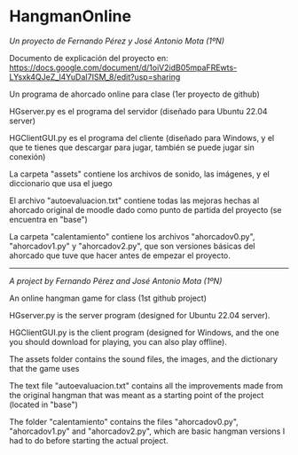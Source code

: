 # HangmanOnline
*Un proyecto de Fernando Pérez y José Antonio Mota (1ºN)*

Documento de explicación del proyecto en: https://docs.google.com/document/d/1oiV2idB05mpaFREwts-LYsxk4QJeZ_l4YuDaI7ISM_8/edit?usp=sharing

Un programa de ahorcado online para clase (1er proyecto de github)

HGserver.py es el programa del servidor (diseñado para Ubuntu 22.04 server)

HGClientGUI.py es el programa del cliente (diseñado para Windows, y el que te tienes que descargar para jugar, también se puede jugar sin conexión)

La carpeta "assets" contiene los archivos de sonido, las imágenes, y el diccionario que usa el juego

El archivo "autoevaluacion.txt" contiene todas las mejoras hechas al ahorcado original de moodle dado como punto de partida del proyecto (se encuentra en "base")

La carpeta "calentamiento" contiene los archivos "ahorcadov0.py", "ahorcadov1.py" y "ahorcadov2.py", que son versiones básicas del ahorcado que tuve que hacer antes de empezar el proyecto.

------------------------------------------------------------------------------------------------------------------------------------------------------------------------------------

*A project by Fernando Pérez and José Antonio Mota (1ºN)*

An online hangman game for class (1st github project)

HGserver.py is the server program (designed for Ubuntu 22.04 server).

HGClientGUI.py is the client program (designed for Windows, and the one you should download for playing, you can also play offline).

The assets folder contains the sound files, the images, and the dictionary that the game uses

The text file "autoevaluacion.txt" contains all the improvements made from the original hangman that was meant as a starting point of the project (located in "base")

The folder "calentamiento" contains the files "ahorcadov0.py", "ahorcadov1.py" and "ahorcadov2.py", which are basic hangman versions I had to do before starting the actual project.


